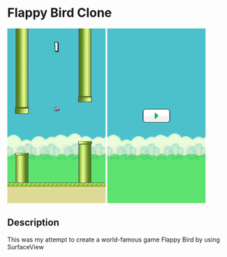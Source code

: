 # Flappy Bird Clone
<img src="screnns/Screenshot_20210105-140751_FlappyBird.jpg" width="225"></img>
<img src="screnns/Screenshot_20210105-140756_FlappyBird.jpg" width="225"></img>
## Description
This was my attempt to create a world-famous game Flappy Bird by using SurfaceView
